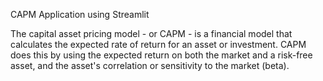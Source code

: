 CAPM Application using Streamlit

The capital asset pricing model - or CAPM - is a financial model that calculates the expected rate of return for an asset or investment. CAPM does this by using the expected return on both the market and a risk-free asset, and the asset's correlation or sensitivity to the market (beta).
